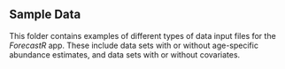 ## Sample Data

This folder contains examples of different types of data input files for the *ForecastR* app.
These include data sets with or without age-specific abundance estimates, and data sets with or without covariates.


